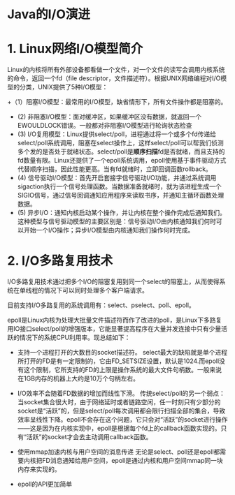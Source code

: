 # Java的I/O演进

# 1. Linux网络I/O模型简介
Linux的内核将所有外部设备都看做一个文件，对一个文件的读写会调用内核系统的命令，返回一个fd（file descriptor，文件描述符）。根据UNIX网络编程对I/O模型的分类，UNIX提供了5种I/O模型：

+（1）阻塞I/O模型：最常用的I/O模型，缺省情形下，所有文件操作都是阻塞的。
+ (2) 非阻塞I/O模型：面对缓冲区，如果缓冲区没有数据，就返回一个EWOULDLOCK错误。一般都对非阻塞I/O模型进行轮询状态检查
+ (3) I/O复用模型：Linux提供select/poll，进程通过将一个或多个fd传递给select/poll系统调用，阻塞在select操作上，这样select/poll可以帮我们侦测多个发的是否处于就绪状态。select/poll是**顺序扫描**fd是否就绪，而且支持的fd数量有限。Linux还提供了一个epoll系统调用，epoll使用基于事件驱动方式代替顺序扫描，因此性能更高。当有fd就绪时，立即回调函数rollback。
+ (4) 信号驱动I/O模型：首先开启套接字信号驱动I/O功能，并通过系统调用sigaction执行一个信号处理函数。当数据准备就绪时，就为该进程生成一个SIGIO信号，通过信号回调通知应用程序来读取书序，并通知主循环函数处理数据。
+ (5) 异步I/O：通知内核启动某个操作，并让内核在整个操作完成后通知我们。这种模型与信号驱动模型的主要区别是：信号驱动I/O由内核通知我们何时可以开始一个I/O操作；异步I/O模型由内核通知我们操作何时完成。

# 2. I/O多路复用技术
I/O多路复用技术通过把多个I/O的阻塞复用到同一个select的阻塞上，从而使得系统在单线程的情况下可以同时处理多个客户端请求。

目前支持I/O多路复用的系统调用有：select、pselect、poll、epoll。

epoll是Linux内核为处理大批量文件描述符而作了改进的poll，是Linux下多路复用IO接口select/poll的增强版本，它能显著提高程序在大量并发连接中只有少量活跃的情况下的系统CPU利用率。现总结如下：

+ 支持一个进程打开的大数目的socket描述符。
select最大的缺陷就是单个进程所打开的FD是有一定限制的，它由FD_SETSIZE设置，默认是1024.而epoll没有这个限制，它所支持的FD的上限是操作系统的最大文件句柄数。一般来说在1GB内存的机器上大约是10万个句柄左右。

+ I/O效率不会随着FD数据的增加而线性下滑。
传统select/poll的另一个弱点：当socket集合很大时，由于网络延时或者链路空闲，任一时刻只有少部分的socket是“活跃”的，但是select/poll每次调用都会限行扫描全部的集合，导致效率呈线性下降。epoll不会存在这个问题，它只会对“活跃”的socket进行操作——这是因为在内核实现中，epoll是根据每个fd上的callback函数实现的。只有“活跃”的socket才会去主动调用callback函数。

+ 使用mmap加速内核与用户空间的消息传递
无论是select、poll还是epoll都需要内核把FD消息通知给用户空间，epoll是通过内核和用户空间mmap同一块内存来实现的。

+ epoll的API更加简单
